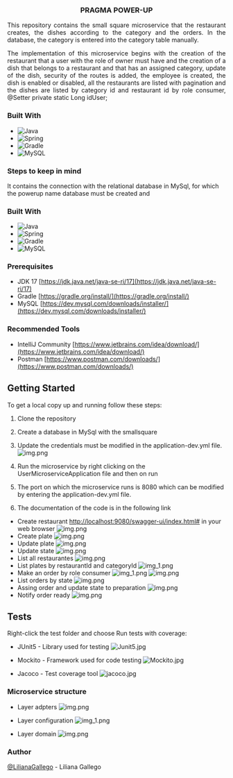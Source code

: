 <br />
<div align="center">
<h3 align="center">PRAGMA POWER-UP</h3>
  <p align="center">
    <p align="justify">
    This repository contains the small square microservice that the restaurant creates, the dishes according to the category and the orders. In the database, the category is entered into the category table manually.
  </p >
   <p align="justify">
      The implementation of this microservice begins with the creation of the restaurant that a user with the role of 
owner must have and the creation of a dish that belongs to a restaurant and that has an assigned category, update of the dish, security of the routes is added, the employee is created, the dish is enabled or disabled, 
all the restaurants are listed with pagination and the dishes are listed by category id and restaurant id by role consumer, @Setter
    private static Long idUser;

   </p>

</div>

### Built With

* ![Java](https://img.shields.io/badge/java-%23ED8B00.svg?style=for-the-badge&logo=java&logoColor=white)
* ![Spring](https://img.shields.io/badge/Spring-6DB33F?style=for-the-badge&logo=spring&logoColor=white)
* ![Gradle](https://img.shields.io/badge/Gradle-02303A.svg?style=for-the-badge&logo=Gradle&logoColor=white)
* ![MySQL](https://img.shields.io/badge/MySQL-00000F?style=for-the-badge&logo=mysql&logoColor=white)


### Steps to keep in mind
It contains the connection with the relational database in MySql, for which the powerup name database must be created and



### Built With

* ![Java](https://img.shields.io/badge/java-%23ED8B00.svg?style=for-the-badge&logo=java&logoColor=white)
* ![Spring](https://img.shields.io/badge/Spring-6DB33F?style=for-the-badge&logo=spring&logoColor=white)
* ![Gradle](https://img.shields.io/badge/Gradle-02303A.svg?style=for-the-badge&logo=Gradle&logoColor=white)
* ![MySQL](https://img.shields.io/badge/MySQL-00000F?style=for-the-badge&logo=mysql&logoColor=white)

### Prerequisites

* JDK 17 [https://jdk.java.net/java-se-ri/17](https://jdk.java.net/java-se-ri/17)
* Gradle [https://gradle.org/install/](https://gradle.org/install/)
* MySQL [https://dev.mysql.com/downloads/installer/](https://dev.mysql.com/downloads/installer/)

### Recommended Tools
* IntelliJ Community [https://www.jetbrains.com/idea/download/](https://www.jetbrains.com/idea/download/)
* Postman [https://www.postman.com/downloads/](https://www.postman.com/downloads/)

<!-- GETTING STARTED -->
## Getting Started

To get a local copy up and running follow these steps:

1. Clone the repository
2. Create a database in MySql with the smallsquare
3. Update the credentials must be modified in the application-dev.yml file.
   ![img.png](img/img.png)

4. Run the microservice by right clicking on the UserMicroserviceApplication file and then on run
5. The port on which the microservice runs is 8080 which can be modified by entering the application-dev.yml file.
6. The documentation of the code is in the following link

- Create restaurant
   [http://localhost:9080/swagger-ui/index.html#](http://localhost:9080/swagger-ui/index.html) in your web browser
   ![img.png](img/img3.png)
- Create plate
   ![img.png](img/img7.png)
- Update plate
   ![img.png](img/img8.png)
- Update state
   ![img.png](img/img9.png)
- List all restaurantes 
   ![img.png](img/img10.png)
- List plates by restaurantId and categoryId
   ![img_1.png](img/img11.png)
- Make an order by role consumer
  ![img_1.png](img/img1.png)
    ![img.png](img/img14.png)
- List orders by state
  ![img.png](img/img5.png)
- Assing order and update state to preparation
  ![img.png](img/img12.png)
- Notify order ready
    ![img.png](img/img13.png)
    


<!-- ROADMAP -->
## Tests

Right-click the test folder and choose Run tests with coverage:
- JUnit5 - Library used for testing
  ![Junit5.jpg](img/Junit5.jpg)

- Mockito - Framework used for code testing
  ![Mockito.jpg](img/Mockito.jpg)


- Jacoco - Test coverage tool
  ![jacoco.jpg](img/jacoco.jpg)

### Microservice structure

- Layer adpters
  ![img.png](img/img2.png)

- Layer configuration
  ![img_1.png](img/img_6.png)

- Layer domain
  ![img.png](img/img4.png)



### Author
[@LilianaGallego](https://github.com/LilianaGallego) - Liliana Gallego

